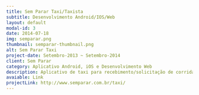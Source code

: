 ```yaml
---
title: Sem Parar Taxi/Taxista
subtitle: Desenvolvimento Android/IOS/Web 
layout: default
modal-id: 3
date: 2014-07-18
img: semparar.png
thumbnail: semparar-thumbnail.png
alt: Sem Parar Taxi
project-date: Setembro-2013 ~ Setembro-2014 
client: Sem Parar
category: Aplicativo Android, iOS e Desenvolvimento Web
description: Aplicativo de taxi para recebimento/solicitação de corridas, atrelado à um sistema de pagamento de corridas de fácil usabilidade. Desenvolvimento Front-end e Back-End do sistema web, Android* e iOS*
avaiable: Link
projectLink: http://www.semparar.com.br/taxi/
---
```

